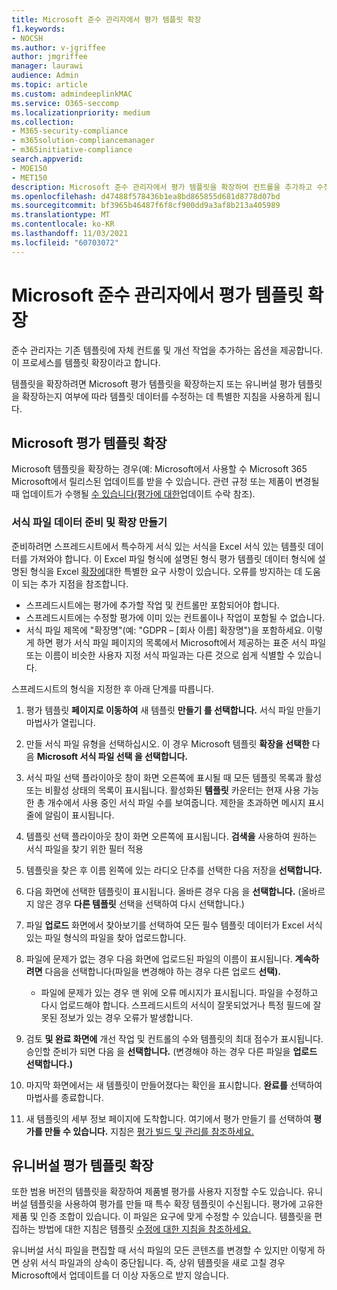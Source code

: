 ```yaml
---
title: Microsoft 준수 관리자에서 평가 템플릿 확장
f1.keywords:
- NOCSH
ms.author: v-jgriffee
author: jmgriffee
manager: laurawi
audience: Admin
ms.topic: article
ms.custom: admindeeplinkMAC
ms.service: O365-seccomp
ms.localizationpriority: medium
ms.collection:
- M365-security-compliance
- m365solution-compliancemanager
- m365initiative-compliance
search.appverid:
- MOE150
- MET150
description: Microsoft 준수 관리자에서 평가 템플릿을 확장하여 컨트롤을 추가하고 수정하는 방법을 이해합니다.
ms.openlocfilehash: d47488f578436b1ea8bd865855d681d8778d07bd
ms.sourcegitcommit: bf3965b46487f6f8cf900dd9a3af8b213a405989
ms.translationtype: MT
ms.contentlocale: ko-KR
ms.lasthandoff: 11/03/2021
ms.locfileid: "60703072"
---
```

# <a name="extend-assessment-templates-in-microsoft-compliance-manager"></a>Microsoft 준수 관리자에서 평가 템플릿 확장

준수 관리자는 기존 템플릿에 자체 컨트롤 및 개선 작업을 추가하는 옵션을 제공합니다. 이 프로세스를 템플릿 확장이라고 합니다.

템플릿을 확장하려면 Microsoft 평가 템플릿을 확장하는지 또는 유니버설 평가 템플릿을 확장하는지 여부에 따라 템플릿 데이터를 수정하는 데 특별한 지침을 사용하게 됩니다.

## <a name="extend-microsoft-assessment-templates"></a>Microsoft 평가 템플릿 확장

Microsoft 템플릿을 확장하는 경우(예: Microsoft에서 사용할 수 Microsoft 365 Microsoft에서 릴리스된 업데이트를 받을 수 있습니다. 관련 규정 또는 제품이 변경될 때 업데이트가 수행될 [수 있습니다(평가에 대한](compliance-manager-assessments.md#accept-updates-to-assessments)업데이트 수락 참조).

### <a name="prepare-template-data-and-create-extension"></a>서식 파일 데이터 준비 및 확장 만들기

준비하려면 스프레드시트에서 특수하게 서식 있는 서식을 Excel 서식 있는 템플릿 데이터를 가져와야 합니다. 이 Excel 파일 형식에 설명된 형식 평가 템플릿 데이터 형식에 설명된 형식을 Excel [확장에](compliance-manager-templates-format-excel.md)대한 특별한 요구 사항이 있습니다. 오류를 방지하는 데 도움이 되는 추가 지점을 참조합니다.

- 스프레드시트에는 평가에 추가할 작업 및 컨트롤만 포함되어야 합니다.
- 스프레드시트에는 수정할 평가에 이미 있는 컨트롤이나 작업이 포함될 수 없습니다.
- 서식 파일 제목에 "확장명"(예: "GDPR – [회사 이름] 확장명")을 포함하세요. 이렇게 하면 평가 서식 파일 페이지의  목록에서 Microsoft에서 제공하는 표준 서식 파일 또는 이름이 비슷한 사용자 지정 서식 파일과는 다른 것으로 쉽게 식별할 수 있습니다.

스프레드시트의 형식을 지정한 후 아래 단계를 따릅니다.

1. 평가 템플릿 **페이지로 이동하여** 새 템플릿 **만들기 를 선택합니다.** 서식 파일 만들기 마법사가 열립니다.

2. 만들 서식 파일 유형을 선택하십시오. 이 경우 Microsoft 템플릿 **확장을 선택한** 다음 **Microsoft 서식 파일 선택 을 선택합니다.**

3. 서식 파일 선택 플라이아웃 창이 화면 오른쪽에 표시될 때 모든 템플릿 목록과 활성 또는 비활성 상태의 목록이 표시됩니다. 활성화된 **템플릿** 카운터는 현재 사용 가능한 총 개수에서 사용 중인 서식 파일 수를 보여줍니다. 제한을 초과하면 메시지 표시줄에 알림이 표시됩니다.

4. 템플릿 선택 플라이아웃 창이 화면 오른쪽에 표시됩니다. **검색을** 사용하여 원하는 서식 파일을 찾기 위한 필터 적용

5. 템플릿을 찾은 후 이름 왼쪽에 있는 라디오 단추를 선택한 다음 저장을 **선택합니다.**

6. 다음 화면에 선택한 템플릿이 표시됩니다. 올바른 경우 다음 을 **선택합니다.** (올바르지 않은 경우 **다른 템플릿** 선택을 선택하여 다시 선택합니다.)

7. 파일 **업로드** 화면에서 찾아보기를  선택하여 모든 필수 템플릿 데이터가 Excel 서식 있는 파일 형식의 파일을 찾아 업로드합니다.

8. 파일에 문제가 없는 경우 다음 화면에 업로드된 파일의 이름이 표시됩니다. **계속하려면** 다음을 선택합니다(파일을 변경해야 하는 경우 다른 업로드 **선택).**

    - 파일에 문제가 있는 경우 맨 위에 오류 메시지가 표시됩니다. 파일을 수정하고 다시 업로드해야 합니다. 스프레드시트의 서식이 잘못되었거나 특정 필드에 잘못된 정보가 있는 경우 오류가 발생합니다.

9. 검토 **및 완료 화면에** 개선 작업 및 컨트롤의 수와 템플릿의 최대 점수가 표시됩니다. 승인할 준비가 되면 다음 을 **선택합니다.** (변경해야 하는 경우 다른 파일을 **업로드 선택합니다.)**

10. 마지막 화면에서는 새 템플릿이 만들어졌다는 확인을 표시합니다. **완료를** 선택하여 마법사를 종료합니다.

11. 새 템플릿의 세부 정보 페이지에 도착합니다. 여기에서 평가 만들기 를 선택하여 **평가를 만들 수 있습니다.** 지침은 [평가 빌드 및 관리를 참조하세요.](compliance-manager-assessments.md#create-assessments)

## <a name="extend-universal-assessment-templates"></a>유니버설 평가 템플릿 확장

또한 범용 버전의 템플릿을 확장하여 제품별 평가를 사용자 지정할 수도 있습니다. 유니버설 템플릿을 사용하여 평가를 만들 때 특수 확장 템플릿이 수신됩니다. 평가에 고유한 제품 및 인증 조합이 있습니다. 이 파일은 요구에 맞게 수정할 수 있습니다. 템플릿을 편집하는 방법에 대한 지침은 템플릿 [수정에 대한 지침을 참조하세요.](compliance-manager-templates-modify.md)

유니버설 서식 파일을 편집할 때 서식 파일의 모든 콘텐츠를 변경할 수 있지만 이렇게 하면 상위 서식 파일과의 상속이 중단됩니다. 즉, 상위 템플릿을 새로 고칠 경우 Microsoft에서 업데이트를 더 이상 자동으로 받지 않습니다.
